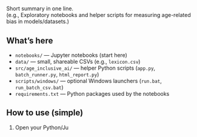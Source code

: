 # <Project title goes here>  <!-- e.g., Age Bias Metrics Demo -->

Short summary in one line.  
(e.g., Exploratory notebooks and helper scripts for measuring age-related bias in models/datasets.)

## What’s here
- `notebooks/` — Jupyter notebooks (start here)
- `data/` — small, shareable CSVs (e.g., `lexicon.csv`)
- `src/age_inclusive_ai/` — helper Python scripts (`app.py`, `batch_runner.py`, `html_report.py`)
- `scripts/windows/` — optional Windows launchers (`run.bat`, `run_batch_csv.bat`)
- `requirements.txt` — Python packages used by the notebooks

## How to use (simple)
1. Open your Python/Ju
